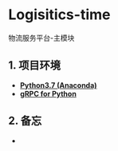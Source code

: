 # Logisitics-time

物流服务平台-主模块


## 1. 项目环境
+ **[Python3.7 (Anaconda)](https://www.anaconda.com/distribution/)**
+ **[gRPC for Python](https://grpc.io/docs/quickstart/python/)**


## 2. 备忘
+ 
